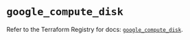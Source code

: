 # `google_compute_disk`

Refer to the Terraform Registry for docs: [`google_compute_disk`](https://registry.terraform.io/providers/hashicorp/google-beta/6.29.0/docs/resources/google_compute_disk).
